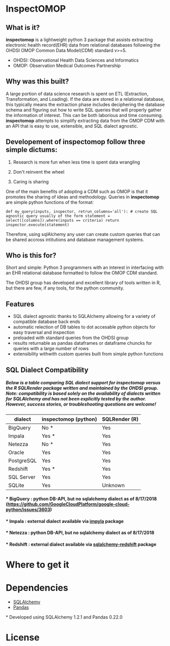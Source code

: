 # InspectOMOP


## What is it?

**inspectomop** is a lightweight python 3 package that assists extracting electronic health record(EHR) data from relational databases following the OHDSI OMOP Common Data Model(CDM) standard v>=5.  

* OHDSI: Observational Health Data Sciences and Informatics
* OMOP: Observation Medical Outcomes Partnership

## Why was this built?
A large portion of data science research is spent on ETL (Extraction, Transformation, and Loading).  If the data are stored in a relational database, this typically means the extraction phase includes deciphering the database schema and figuring out how to write SQL queries that will properly gather the information of interest.  This can be both laborious and time consuming.  **inspectomop** attempts to simplify extracting data from the OMOP CDM with an API that is easy to use, extensible, and SQL dialect agnostic. 

## Developement of **inspectomop** follow three simple dictums:

1.  Research is more fun when less time is spent data wrangling  

2.  Don't reinvent the wheel

3.  Caring is sharing

One of the main benefits of adopting a CDM such as OMOP is that it promotes the sharing of ideas and methodology.  Queries in **inspectomop** are simple python functions of the format:

`def my_query(inputs, inspector, retrun_columns='all'):
    # create SQL agnostic query usually of the form
    statement = select([columns]).where(inputs == criteria)
    return inspector.execute(statement)`

Therefore, using sqlAlchemy any user can create custom queries  that can be shared accross intitutions and database management systems.


## Who is this for?

Short and simple: Python 3 programmers with an interest in interfacing with an EHR relational database formatted to follow the OMOP CDM standard.

The OHDSI group has developed and excellent library of tools written in R, but there are few, if any tools, for the python community.


## Features
- SQL dialect agnostic thanks to SQLAlchemy allowing for a variety of compatible database back ends 
- automatic relection of DB tables to dot accesable python objects for easy traversal and inspection
- preloaded with standard queries from the OHDSI group
- results returnable as pandas dataframes or dataframe chuncks for queries with a large number of rows
- extensibility withwith custom queries built from simple python functions

## SQL Dialect Compatibility

##### Below is a table comparing SQL dialect support for **inspectomop** versus the R SQLRender package written and maintained by the OHDSI group.  Note: compatibility is based solely on the availability of dialects written for SQLAlchemy and has not been explicitly tested by the author.  However, success stories, or troubleshooting questions are welcome!

| dialect | inspectomop (python) | SQLRender (R) |
| --- | --- | --- | 
| BigQuery | No \* | Yes |
| Impala | Yes \* | Yes |
| Netezza | No \* | Yes |
| Oracle | Yes | Yes |
| PostgreSQL | Yes | Yes |
| Redshift | Yes \* | Yes
| SQL Server | Yes | Yes |
| SQLite | Yes | Unknown |

#### \* BigQuery : python DB-API, but no sqlalchemy dialect as of 8/17/2018 (https://github.com/GoogleCloudPlatform/google-cloud-python/issues/3603)
#### \* Impala : external dialect available via [impyla](https://pypi.org/project/impyla/) package
#### \* Netezza : python DB-API, but no sqlalchemy dialect as of 8/17/2018
#### \* Redshift : external dialect available via [sqlalchemy-redshift](https://pypi.org/project/sqlalchemy-redshift/) package

# Where to get it

# Dependencies
- [SQLAlchemy](https://www.sqlalchemy.org) 
- [Pandas](https://pandas.pydata.org)

\* Developed using SQLAlchemy 1.2.1 and Pandas 0.22.0

# License


